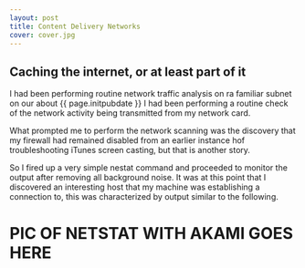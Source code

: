 ```yaml
---
layout: post
title: Content Delivery Networks
cover: cover.jpg
---
```


## Caching the internet, or at least part of it

I had been performing routine network traffic analysis on ra familiar subnet
on our about {{ page.initpubdate }} I had been performing a routine check
of the network activity being transmitted from my network card.

What prompted me to perform the network scanning was the discovery that my
firewall had remained disabled from an earlier instance hof troubleshooting
iTunes screen casting, but that is another story.

So I fired up a very simple nestat command and proceeded to monitor the output
after removing all background noise. It was at this point that I discovered an
interesting host that my machine was establishing a connection to, this was
characterized by output similar to the following.

PIC OF NETSTAT WITH AKAMI GOES HERE
===================================


